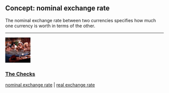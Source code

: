 ## Concept: nominal exchange rate

The nominal exchange rate between two currencies specifies how much one currency is worth in terms of the other. 

<hr>
<div class="clip-listing">
<img src="media/icons/checks.jpg" alt="The Checks icon">

### [The Checks](../clip/83/)

[nominal exchange rate](/concept/nominal-exchange-rate/) | [real exchange rate](/concept/real-exchange-rate/)
</div>


